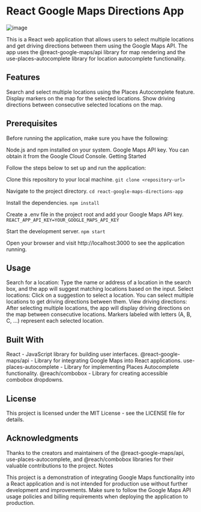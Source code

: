 # React Google Maps Directions App

![image](https://github.com/SimWPEric/GoogleMapsAPI/assets/122194518/1e16ea65-2e41-4ee6-a378-373955b2825b)

This is a React web application that allows users to select multiple locations and get driving directions between them using the Google Maps API. The app uses the @react-google-maps/api library for map rendering and the use-places-autocomplete library for location autocomplete functionality.

## Features

Search and select multiple locations using the Places Autocomplete feature.
Display markers on the map for the selected locations.
Show driving directions between consecutive selected locations on the map.

## Prerequisites

Before running the application, make sure you have the following:

Node.js and npm installed on your system.
Google Maps API key. You can obtain it from the Google Cloud Console.
Getting Started

Follow the steps below to set up and run the application:

Clone this repository to your local machine.
`git clone <repository-url>`

Navigate to the project directory.
`cd react-google-maps-directions-app`

Install the dependencies.
`npm install`

Create a .env file in the project root and add your Google Maps API key.
`REACT_APP_API_KEY=YOUR_GOOGLE_MAPS_API_KEY`

Start the development server.
`npm start`

Open your browser and visit http://localhost:3000 to see the application running.

## Usage

Search for a location: Type the name or address of a location in the search box, and the app will suggest matching locations based on the input.
Select locations: Click on a suggestion to select a location. You can select multiple locations to get driving directions between them.
View driving directions: After selecting multiple locations, the app will display driving directions on the map between consecutive locations. Markers labeled with letters (A, B, C, ...) represent each selected location.

## Built With

React - JavaScript library for building user interfaces.
@react-google-maps/api - Library for integrating Google Maps into React applications.
use-places-autocomplete - Library for implementing Places Autocomplete functionality.
@reach/combobox - Library for creating accessible combobox dropdowns.

## License

This project is licensed under the MIT License - see the LICENSE file for details.

## Acknowledgments

Thanks to the creators and maintainers of the @react-google-maps/api, use-places-autocomplete, and @reach/combobox libraries for their valuable contributions to the project.
Notes

This project is a demonstration of integrating Google Maps functionality into a React application and is not intended for production use without further development and improvements.
Make sure to follow the Google Maps API usage policies and billing requirements when deploying the application to production.
